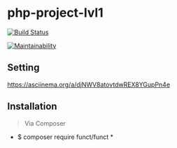 # php-project-lvl1

[![Build Status](https://travis-ci.org/lobr17/php-project-lvl1.svg?branch=master)](https://travis-ci.org/lobr17/php-project-lvl1)

[![Maintainability](https://api.codeclimate.com/v1/badges/4e4aa115a4ae6df26a04/maintainability)](https://codeclimate.com/github/lobr17/php-project-lvl1/maintainability)


## Setting

https://asciinema.org/a/djNWV8atovtdwREX8YGupPn4e


## Installation
>Via Composer

* $ composer require funct/funct *


